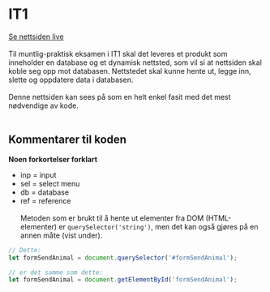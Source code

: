 # IT1
[Se nettsiden live](https://emlie.github.io/it1/)
<br><br>
Til muntlig-praktisk eksamen i IT1 skal det leveres et produkt som inneholder en database og et dynamisk nettsted, som vil si at nettsiden skal koble seg opp mot databasen. Nettstedet skal kunne hente ut, legge inn, slette og oppdatere data i databasen.
<br><br>
Denne nettsiden kan sees på som en helt enkel fasit med det mest nødvendige av kode.
<br><br>
## Kommentarer til koden
**Noen forkortelser forklart**<br>
* inp = input
* sel = select menu
* db = database
* ref = reference
<br><br>
Metoden som er brukt til å hente ut elementer fra DOM (HTML-elementer) er `querySelector('string')`, men det kan også gjøres på en annen måte (vist under).
```javascript
// Dette:
let formSendAnimal = document.querySelector('#formSendAnimal');

// er det samme som dette:
let formSendAnimal = document.getElementById('formSendAnimal');
```
